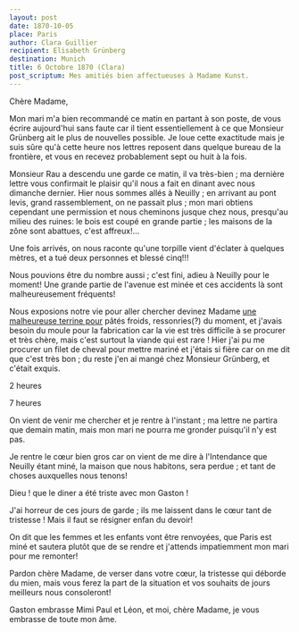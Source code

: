 ```yaml
---
layout: post
date: 1870-10-05
place: Paris
author: Clara Guillier
recipient: Elisabeth Grünberg
destination: Munich
title: 6 Octobre 1870 (Clara)
post_scriptum: Mes amitiés bien affectueuses à Madame Kunst.
---
```


Chère Madame,


Mon mari m'a bien recommandé ce matin en partant à son poste, de vous écrire
aujourd'hui sans faute car il tient essentiellement à ce que Monsieur Grünberg
ait le plus de nouvelles possible. Je loue cette exactitude mais je suis sûre
qu'à cette heure nos lettres reposent dans quelque bureau de la frontière, et
vous en recevez probablement sept ou huit à la fois.

Monsieur Rau a descendu une garde ce matin, il va très-bien ; ma dernière lettre
vous confirmait le plaisir qu'il nous a fait en dinant avec nous dimanche
dernier. Hier nous sommes allés à Neuilly ; en arrivant au pont levis, grand
rassemblement, on ne passait plus ; mon mari obtiens cependant une permission et
nous cheminons jusque chez nous, presqu'au milieu des ruines: le bois est coupé
en grande partie ; les maisons de la zône sont abattues, c'est affreux!...

Une fois arrivés, on nous raconte qu'une torpille vient d'éclater à quelques
mètres, et a tué deux personnes et blessé cinq!!!

Nous pouvions être du nombre aussi ; c'est fini, adieu à Neuilly pour le moment!
Une grande partie de l'avenue est minée et ces accidents là sont
malheureusement fréquents!

Nous exposions notre vie pour aller chercher devinez Madame
<ins class="straight">une malheureuse terrine pour</ins> pâtés froids,
ressonries(?) du moment, et j'avais 
besoin du moule pour la fabrication car la vie est très difficile à se procurer
et très chère, mais c'est surtout la viande qui est rare ! Hier j'ai pu me
procurer un filet de cheval pour mettre mariné et j'étais si fière car on me
dit que c'est très bon ; du reste j'en ai mangé chez Monsieur Grünberg, et
c'était exquis.

2 heures

7 heures

On vient de venir me chercher et je rentre à l'instant ; ma lettre ne partira
que demain matin, mais mon mari ne pourra me gronder puisqu'il n'y est pas.

Je rentre le cœur bien gros car on vient de me dire à l'Intendance que Neuilly
étant miné, la maison que nous habitons, sera perdue ; et tant de choses
auxquelles nous tenons!

Dieu ! que le diner a été triste avec mon Gaston ! 

J'ai horreur de ces jours de garde ; ils me laissent dans le cœur tant de
tristesse ! Mais il faut se résigner enfan du devoir!

On dit que les femmes et les enfants vont être renvoyées, que Paris est miné
et sautera plutôt que de se rendre et j'attends impatiemment mon mari pour me
remonter!

Pardon chère Madame, de verser dans votre cœur, la tristesse qui déborde du
mien, mais vous ferez la part de la situation et vos souhaits de jours
meilleurs nous consoleront!

Gaston embrasse Mimi Paul et Léon, et moi, chère Madame, je vous embrasse de
toute mon âme.
